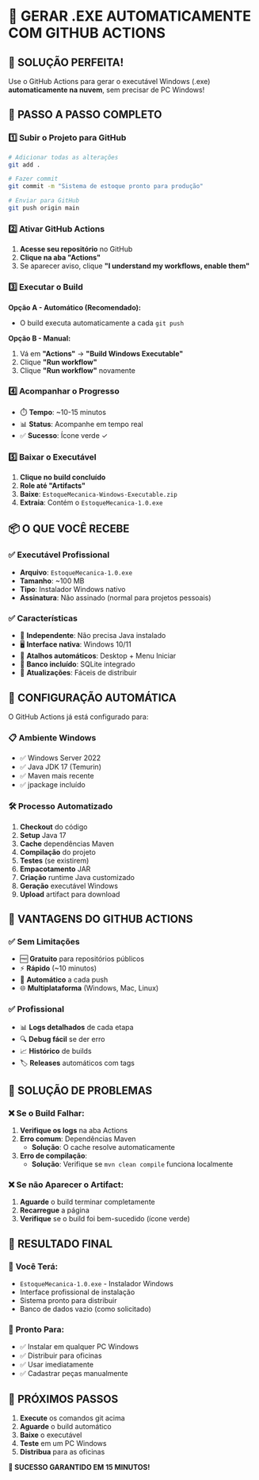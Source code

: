 # 🤖 GERAR .EXE AUTOMATICAMENTE COM GITHUB ACTIONS

## 🎯 SOLUÇÃO PERFEITA!

Use o GitHub Actions para gerar o executável Windows (.exe) **automaticamente na nuvem**, sem precisar de PC Windows!

## 🚀 PASSO A PASSO COMPLETO

### 1️⃣ **Subir o Projeto para GitHub**

```bash
# Adicionar todas as alterações
git add .

# Fazer commit
git commit -m "Sistema de estoque pronto para produção"

# Enviar para GitHub
git push origin main
```

### 2️⃣ **Ativar GitHub Actions**

1. **Acesse seu repositório** no GitHub
2. **Clique na aba "Actions"**
3. Se aparecer aviso, clique **"I understand my workflows, enable them"**

### 3️⃣ **Executar o Build**

**Opção A - Automático (Recomendado):**
- O build executa automaticamente a cada `git push`

**Opção B - Manual:**
1. Vá em **"Actions"** → **"Build Windows Executable"**
2. Clique **"Run workflow"**
3. Clique **"Run workflow"** novamente

### 4️⃣ **Acompanhar o Progresso**

- ⏱️ **Tempo**: ~10-15 minutos
- 📊 **Status**: Acompanhe em tempo real
- ✅ **Sucesso**: Ícone verde ✓

### 5️⃣ **Baixar o Executável**

1. **Clique no build concluído**
2. **Role até "Artifacts"**
3. **Baixe**: `EstoqueMecanica-Windows-Executable.zip`
4. **Extraia**: Contém o `EstoqueMecanica-1.0.exe`

## 📦 O QUE VOCÊ RECEBE

### ✅ **Executável Profissional**
- **Arquivo**: `EstoqueMecanica-1.0.exe`
- **Tamanho**: ~100 MB
- **Tipo**: Instalador Windows nativo
- **Assinatura**: Não assinado (normal para projetos pessoais)

### ✅ **Características**
- 🚀 **Independente**: Não precisa Java instalado
- 🖥️ **Interface nativa**: Windows 10/11
- 📱 **Atalhos automáticos**: Desktop + Menu Iniciar
- 💾 **Banco incluído**: SQLite integrado
- 🔄 **Atualizações**: Fáceis de distribuir

## 🔧 CONFIGURAÇÃO AUTOMÁTICA

O GitHub Actions já está configurado para:

### 📋 **Ambiente Windows**
- ✅ Windows Server 2022
- ✅ Java JDK 17 (Temurin)
- ✅ Maven mais recente
- ✅ jpackage incluído

### 🛠️ **Processo Automatizado**
1. **Checkout** do código
2. **Setup** Java 17
3. **Cache** dependências Maven
4. **Compilação** do projeto
5. **Testes** (se existirem)
6. **Empacotamento** JAR
7. **Criação** runtime Java customizado
8. **Geração** executável Windows
9. **Upload** artifact para download

## 🎯 VANTAGENS DO GITHUB ACTIONS

### ✅ **Sem Limitações**
- 🆓 **Gratuito** para repositórios públicos
- ⚡ **Rápido** (~10 minutos)
- 🔄 **Automático** a cada push
- 🌐 **Multiplataforma** (Windows, Mac, Linux)

### ✅ **Profissional**
- 📊 **Logs detalhados** de cada etapa
- 🔍 **Debug fácil** se der erro
- 📈 **Histórico** de builds
- 🏷️ **Releases** automáticos com tags

## 🚨 SOLUÇÃO DE PROBLEMAS

### ❌ **Se o Build Falhar:**

1. **Verifique os logs** na aba Actions
2. **Erro comum**: Dependências Maven
   - **Solução**: O cache resolve automaticamente
3. **Erro de compilação**: 
   - **Solução**: Verifique se `mvn clean compile` funciona localmente

### ❌ **Se não Aparecer o Artifact:**

1. **Aguarde** o build terminar completamente
2. **Recarregue** a página
3. **Verifique** se o build foi bem-sucedido (ícone verde)

## 🎉 RESULTADO FINAL

### 📁 **Você Terá:**
- `EstoqueMecanica-1.0.exe` - Instalador Windows
- Interface profissional de instalação
- Sistema pronto para distribuir
- Banco de dados vazio (como solicitado)

### 🎯 **Pronto Para:**
- ✅ Instalar em qualquer PC Windows
- ✅ Distribuir para oficinas
- ✅ Usar imediatamente
- ✅ Cadastrar peças manualmente

## 🚀 PRÓXIMOS PASSOS

1. **Execute** os comandos git acima
2. **Aguarde** o build automático
3. **Baixe** o executável
4. **Teste** em um PC Windows
5. **Distribua** para as oficinas

**🎯 SUCESSO GARANTIDO EM 15 MINUTOS!** 